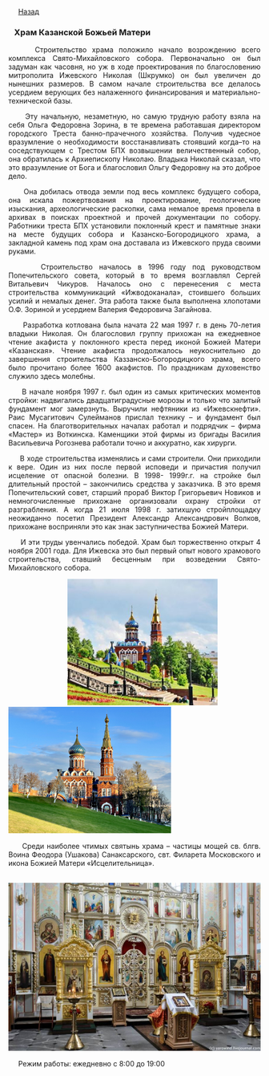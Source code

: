 &nbsp;&nbsp;&nbsp;&nbsp;&nbsp;[Назад](/religioznii_turizm.md)

### &nbsp;&nbsp;&nbsp;Храм Казанской Божьей Матери
<p style="text-align:  justify;">
&nbsp;&nbsp;&nbsp;&nbsp;&nbsp;Строительство храма положило начало возрождению всего комплекса Свято-Михайловского собора. Первоначально он был задуман как часовня, но уж в ходе проектирования по благословению митрополита Ижевского Николая (Шкрумко) он был увеличен до нынешних размеров. В самом начале строительства все делалось усердием верующих без налаженного финансирования и материально-технической базы.
</p>
<p style="text-align:  justify;">
&nbsp;&nbsp;&nbsp;&nbsp;&nbsp;Эту начальную, незаметную, но самую трудную работу взяла на себя Ольга Федоровна Зорина, в те времена работавшая директором городского Треста банно-прачечного хозяйства. Получив чудесное вразумление о необходимости восстанавливать стоявший когда–то на соседствующем с Трестом БПХ возвышении величественный собор, она обратилась к Архиепископу Николаю. Владыка Николай сказал, что это вразумление от Бога и благословил Ольгу Федоровну на это доброе дело.
</p>
<p style="text-align:  justify;">
&nbsp;&nbsp;&nbsp;&nbsp;&nbsp;Она добилась отвода земли под весь комплекс будущего собора, она искала пожертвования на проектирование, геологические изыскания, археологические раскопки, сама немалое время провела в архивах в поисках проектной и прочей документации по собору. Работники треста БПХ установили поклонный крест и памятные знаки на месте будущих собора и Казанско-Богородицкого храма, а закладной камень под храм она доставала из Ижевского пруда своими руками.
</p>
<p style="text-align:  justify;">
&nbsp;&nbsp;&nbsp;&nbsp;&nbsp;Строительство началось в 1996 году под руководством Попечительского совета, который в то время возглавлял Сергей Витальевич Чикуров. Началось оно с перенесения с места строительства коммуникаций «Ижводоканала», стоившего больших усилий и немалых денег. Эта работа также была выполнена хлопотами О.Ф. Зориной и усердием Валерия Федоровича Загайнова.
</p>
<p style="text-align:  justify;">
&nbsp;&nbsp;&nbsp;&nbsp;&nbsp;Разработка котлована была начата 22 мая 1997 г. в день 70-летия владыки Николая. Он благословил группу прихожан на ежедневное чтение акафиста у поклонного креста перед иконой Божией Матери «Казанская». Чтение акафиста продолжалось неукоснительно до завершения строительства Каззанско-Богородицкого храма, всего было прочитано более 1600 акафистов. По праздникам духовенство служило здесь молебны.
</p>
<p style="text-align:  justify;">
&nbsp;&nbsp;&nbsp;&nbsp;&nbsp;В начале ноября 1997 г. был один из самых критических моментов стройки: надвигались двадцатиградусные морозы и только что залитый фундамент мог замерзнуть. Выручили нефтяники из «Ижевскнефти». Раис Мусагитович Сулейманов прислал технику – и фундамент был спасен. На благотворительных началах работал и подрядчик – фирма «Мастер» из Воткинска. Каменщики этой фирмы из бригады Василия Васильевича Рогознева работали точно и аккуратно, как хирурги.
</p>
<p style="text-align:  justify;">
&nbsp;&nbsp;&nbsp;&nbsp;&nbsp;В ходе строительства изменялись и сами строители. Они приходили к вере. Один из них после первой исповеди и причастия получил исцеление от опасной болезни. В 1998- 1999г.г. на стройке был длительный простой – закончились средства у заказчика. В это время Попечительский совет, старший прораб Виктор Григорьевич Новиков и немногочисленные прихожане организовали охрану стройки от разграбления. А когда 21 июля 1998 г. затихшую стройплощадку неожиданно посетил Президент Александр Александрович Волков, прихожане восприняли это как знак заступничества Божией Матери.
</p>
<p style="text-align:  justify;">
&nbsp;&nbsp;&nbsp;&nbsp;&nbsp;И эти труды увенчались победой. Храм был торжественно открыт 4 ноября 2001 года. Для Ижевска это был первый опыт нового храмового строительства, ставший бесценным при возведении Свято-Михайловского собора.
</p>

&nbsp;&nbsp;&nbsp;&nbsp;&nbsp;&nbsp;&nbsp;&nbsp;&nbsp;&nbsp;&nbsp;&nbsp;&nbsp;&nbsp;&nbsp;&nbsp;&nbsp;&nbsp;&nbsp;&nbsp;&nbsp;&nbsp;&nbsp;&nbsp;&nbsp;&nbsp;&nbsp;&nbsp;&nbsp;&nbsp;<img src="/images/mat.jpg" alt="церковь" width="300"/>&nbsp;&nbsp;&nbsp;&nbsp;&nbsp;&nbsp;&nbsp;&nbsp;&nbsp;&nbsp;&nbsp;&nbsp;&nbsp;&nbsp;<img src="/images/mat_3.jpeg" alt="церковь" width="325"/> 
<p style="text-align:  justify;">
&nbsp;&nbsp;&nbsp;&nbsp;&nbsp;Среди наиболее чтимых святынь храма – частицы мощей св. блгв. Воина Феодора (Ушакова) Санаксарского, свт. Филарета Московского и икона Божией Матери «Исцелительница».
</p>

&nbsp;&nbsp;&nbsp;&nbsp;&nbsp;&nbsp;![церковь 2](/images/mat_2.jpg)

&nbsp;&nbsp;&nbsp;&nbsp;&nbsp;Режим работы: ежедневно с 8:00 до 19:00